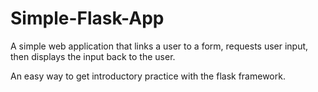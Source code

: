 # Simple-Flask-App

A simple web application that links a user to a form, requests user input, then displays the input back to the user.

An easy way to get introductory practice with the flask framework.